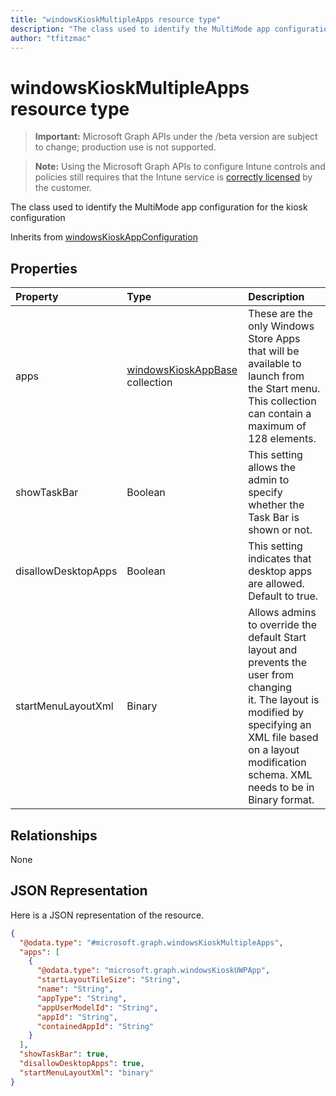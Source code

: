 ```yaml
---
title: "windowsKioskMultipleApps resource type"
description: "The class used to identify the MultiMode app configuration for the kiosk configuration"
author: "tfitzmac"
---
```


# windowsKioskMultipleApps resource type

> **Important:** Microsoft Graph APIs under the /beta version are subject to change; production use is not supported.

> **Note:** Using the Microsoft Graph APIs to configure Intune controls and policies still requires that the Intune service is [correctly licensed](https://go.microsoft.com/fwlink/?linkid=839381) by the customer.

The class used to identify the MultiMode app configuration for the kiosk configuration


Inherits from [windowsKioskAppConfiguration](../resources/intune-deviceconfig-windowskioskappconfiguration.md)

## Properties
|Property|Type|Description|
|:---|:---|:---|
|apps|[windowsKioskAppBase](../resources/intune-deviceconfig-windowskioskappbase.md) collection|These are the only Windows Store Apps that will be available to launch from the Start menu. This collection can contain a maximum of 128 elements.|
|showTaskBar|Boolean|This setting allows the admin to specify whether the Task Bar is shown or not.|
|disallowDesktopApps|Boolean|This setting indicates that desktop apps are allowed. Default to true.|
|startMenuLayoutXml|Binary|Allows admins to override the default Start layout and prevents the user from changing it. The layout is modified by specifying an XML file based on a layout modification schema. XML needs to be in Binary format.|

## Relationships
None

## JSON Representation
Here is a JSON representation of the resource.
<!-- {
  "blockType": "resource",
  "@odata.type": "microsoft.graph.windowsKioskMultipleApps"
}
-->
``` json
{
  "@odata.type": "#microsoft.graph.windowsKioskMultipleApps",
  "apps": [
    {
      "@odata.type": "microsoft.graph.windowsKioskUWPApp",
      "startLayoutTileSize": "String",
      "name": "String",
      "appType": "String",
      "appUserModelId": "String",
      "appId": "String",
      "containedAppId": "String"
    }
  ],
  "showTaskBar": true,
  "disallowDesktopApps": true,
  "startMenuLayoutXml": "binary"
}
```



